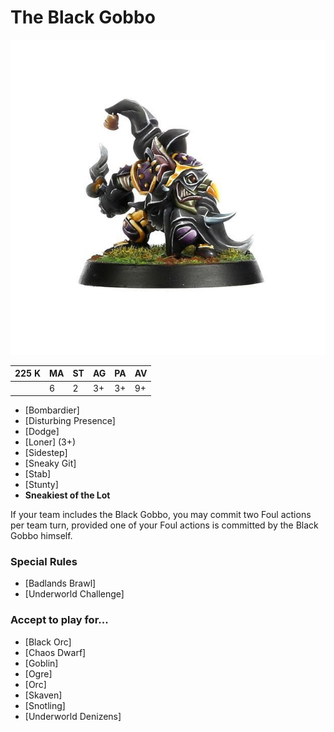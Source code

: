 # The Black Gobbo

![](../media/starplayers/BlackGobbo01.jpg)

| 225 K  | MA | ST | AG | PA | AV |
| --- | --- | --- | --- | --- | --- |
| | 6 | 2 | 3+ | 3+ | 9+ |

* [Bombardier]
* [Disturbing Presence]
* [Dodge]
* [Loner] (3+)
* [Sidestep]
* [Sneaky Git]
* [Stab]
* [Stunty]
* **Sneakiest of the Lot**

If your team includes the Black Gobbo, you may commit two Foul actions per team turn, provided one of your Foul actions is committed by the Black Gobbo himself.


### Special Rules
* [Badlands Brawl]
* [Underworld Challenge]

### Accept to play for...
* [Black Orc]
* [Chaos Dwarf]
* [Goblin]
* [Ogre]
* [Orc]
* [Skaven]
* [Snotling]
* [Underworld Denizens]
